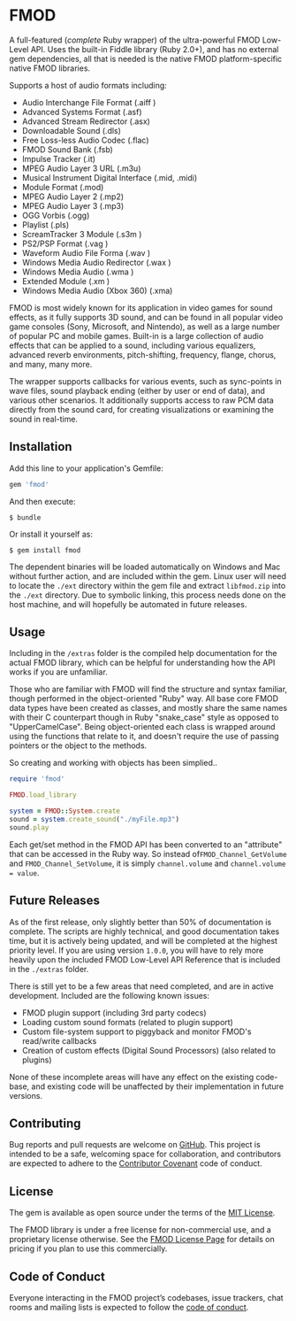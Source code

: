 # FMOD



A full-featured (*complete* Ruby wrapper) of the ultra-powerful FMOD Low-Level API. Uses the built-in Fiddle library (Ruby 2.0+), and has no external gem dependencies, all that is needed is the native FMOD platform-specific native FMOD libraries.

Supports a host of audio formats including:
   * Audio Interchange File Format (.aiff )
   * Advanced Systems Format (.asf)
   * Advanced Stream Redirector (.asx)
   * Downloadable Sound (.dls)
   * Free Loss-less Audio Codec (.flac)
   * FMOD Sound Bank (.fsb)
   * Impulse Tracker (.it)
   * MPEG Audio Layer 3 URL (.m3u)
   * Musical Instrument Digital Interface (.mid, .midi)
   * Module Format (.mod)
   * MPEG Audio Layer 2 (.mp2)
   * MPEG Audio Layer 3 (.mp3)
   * OGG Vorbis (.ogg)
   * Playlist (.pls)
   * ScreamTracker 3 Module (.s3m )
   * PS2/PSP Format (.vag )
   * Waveform Audio File Forma (.wav )
   * Windows Media Audio Redirector (.wax )
   * Windows Media Audio (.wma )
   * Extended Module (.xm )
   * Windows Media Audio (Xbox 360) (.xma)
   
FMOD is most widely known for its application in video games for sound effects, as it fully supports 3D sound, and can be found in all popular video game consoles (Sony, Microsoft, and Nintendo), as well as a large number of popular PC and mobile games. Built-in is a large collection of audio effects that can be applied to a sound, including various equalizers, advanced reverb environments, pitch-shifting, frequency, flange, chorus, and many, many more. 

The wrapper supports callbacks for various events, such as sync-points in wave files, sound playback ending (either by user or end of data), and various other scenarios.  It additionally supports access to raw PCM data directly from the sound card, for creating visualizations or examining the sound in real-time.

## Installation

Add this line to your application's Gemfile:

```ruby
gem 'fmod'
```

And then execute:

    $ bundle

Or install it yourself as:

    $ gem install fmod
    
The dependent binaries will be loaded automatically on Windows and Mac without further action, and are included within the gem. Linux user will need to locate the `./ext` directory within the gem file and extract `libfmod.zip` into the `./ext` directory. Due to symbolic linking, this process needs done on the host machine, and will hopefully be automated in future releases.

## Usage

Including in the `/extras` folder is the compiled help documentation for the actual FMOD library, which can be helpful for understanding how the API works if you are unfamiliar.

Those who are familiar with FMOD will find the structure and syntax familiar, though performed in the object-oriented "Ruby" way.  All base core FMOD data types have been created as classes, and mostly share the same names with their C counterpart though in Ruby "snake_case" style as opposed to "UpperCamelCase".  Being object-oriented each class is wrapped around using the functions that relate to it, and doesn't require the use of passing pointers or the object to the methods.

So creating and working with objects has been simplied..

```ruby
require 'fmod'

FMOD.load_library

system = FMOD::System.create
sound = system.create_sound("./myFile.mp3")
sound.play  
``` 

Each get/set method in the FMOD API has been converted to an "attribute" that can be accessed in the Ruby way. So instead of`FMOD_Channel_GetVolume` and `FMOD_Channel_SetVolume`, it is simply `channel.volume` and `channel.volume = value`. 

## Future Releases

As of the first release, only slightly better than 50% of documentation is complete. The scripts are highly technical, and good documentation takes time, but it is actively being updated, and will be completed at the highest priority level. If you are using version `1.0.0`, you will have to rely more heavily upon the included FMOD Low-Level API Reference that is included in the `./extras` folder.

There is still yet to be a few areas that need completed, and are in active development. Included are the following known issues:
   * FMOD plugin support (including 3rd party codecs)
   * Loading custom sound formats (related to plugin support)
   * Custom file-system support to piggyback and monitor FMOD's read/write callbacks
   * Creation of custom effects (Digital Sound Processors) (also related to plugins)
   
None of these incomplete areas will have any effect on the existing code-base, and existing code will be unaffected by their implementation in future versions.

## Contributing

Bug reports and pull requests are welcome on [GitHub](https://github.com/ForeverZer0/fmod). This project is intended to be a safe, welcoming space for collaboration, and contributors are expected to adhere to the [Contributor Covenant](http://contributor-covenant.org) code of conduct.

## License

The gem is available as open source under the terms of the [MIT License](https://opensource.org/licenses/MIT).

The FMOD library is under a free license for non-commercial use, and a proprietary license otherwise. See the [FMOD License Page](https://www.fmod.com/licensing) for details on pricing if you plan to use this commercially.

## Code of Conduct

Everyone interacting in the FMOD project’s codebases, issue trackers, chat rooms and mailing lists is expected to follow the [code of conduct](https://github.com/ForeverZer0/fmod/blob/master/CODE_OF_CONDUCT.md).
